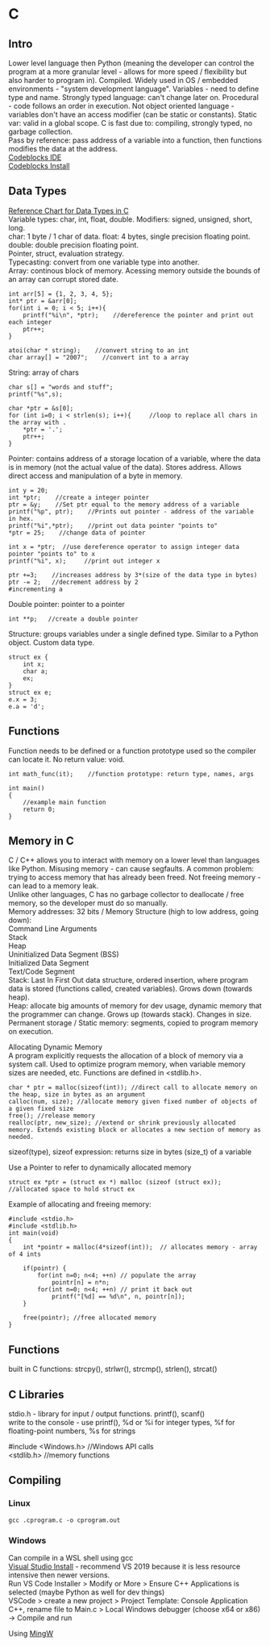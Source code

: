 # C    
## Intro   
Lower level language then Python (meaning the developer can control the program at a more granular level - allows for more speed / flexibility but also harder to program in). Compiled. Widely used in OS / embedded environments - "system development language". Variables - need to define type and name. Strongly typed language: can't change later on. Procedural - code follows an order in execution. Not object oriented language - variables don't have an access modifier (can be static or constants). Static var: valid in a global scope. 
C is fast due to: compiling, strongly typed, no garbage collection.      
Pass by reference: pass address of a variable into a function, then functions modifies the data at the address.    
[Codeblocks IDE](https://www.codeblocks.org/)    
[Codeblocks Install](https://www.digitalocean.com/community/tutorials/c-compiler-windows-gcc)   

## Data Types       
[Reference Chart for Data Types in C](https://www.geeksforgeeks.org/data-types-in-c/#)     
Variable types: char, int, float, double. Modifiers: signed, unsigned, short, long.   
char: 1 byte / 1 char of data. float: 4 bytes, single precision floating point. double: double precision floating point.          
Pointer, struct, evaluation strategy.   
Typecasting: convert from one variable type into another.    
Array: continous block of memory. Acessing memory outside the bounds of an array can corrupt stored date.         

    int arr[5] = {1, 2, 3, 4, 5};
    int* ptr = &arr[0];    
    for(int i = 0; i < 5; i++){
        printf("%i\n", *ptr);    //dereference the pointer and print out each integer  
        ptr++;
    }

    atoi(char * string);    //convert string to an int    
    char array[] = "2007";    //convert int to a array  
String: array of chars      

    char s[] = "words and stuff";
    printf("%s",s);

    char *ptr = &s[0];
    for (int i=0; i < strlen(s); i++){     //loop to replace all chars in the array with .
        *ptr = '.';
        ptr++;
    } 
Pointer: contains address of a storage location of a variable, where the data is in memory (not the actual value of the data). Stores address. Allows direct access and manipulation of a byte in memory.        

    int y = 20;
    int *ptr;    //create a integer pointer   
    ptr = &y;    //Set ptr equal to the memory address of a variable    
    printf("%p", ptr);    //Prints out pointer - address of the variable in hex.    
    printf("%i",*ptr);    //print out data pointer "points to" 
    *ptr = 25;    //change data of pointer 

    int x = *ptr;  //use dereference operator to assign integer data pointer "points to" to x 
    printf("%i", x);     //print out integer x

    ptr +=3;    //increases address by 3*(size of the data type in bytes)
    ptr -= 2;   //decrement address by 2    
    #incrementing a 

Double pointer: pointer to a pointer   

    int **p;   //create a double pointer  
Structure: groups variables under a single defined type. Similar to a Python object. Custom data type.      

    struct ex {
        int x;
        char a;
        ex;
    }
    struct ex e;
    e.x = 3;
    e.a = 'd'; 
## Functions    
Function needs to be defined or a function prototype used so the compiler can locate it. No return value: void.       

    int math_func(it);    //function prototype: return type, names, args   

    int main()
    {
        //example main function   
        return 0; 
    }
## Memory in C     
C / C++ allows you to interact with memory on a lower level than languages like Python. Misusing memory - can cause segfaults. A common problem: trying to access memory that has already been freed. Not freeing memory - can lead to a memory leak.       
Unlike other languages, C has no garbage collector to deallocate / free memory, so the developer must do so manually.         
Memory addresses: 32 bits / 
Memory Structure (high to low address, going down):     
    Command Line Arguments    
    Stack    
    Heap       
    Uninitialized Data Segment (BSS)       
    Initialized Data Segment      
    Text/Code Segment        
Stack: Last In First Out data structure, ordered insertion, where program data is stored (functions called, created variables). Grows down (towards heap).                          
Heap: allocate big amounts of memory for dev usage, dynamic memory that the programmer can change. Grows up (towards stack). Changes in size.           
Permanent storage / Static memory: segments, copied to program memory on execution.    

Allocating Dynamic Memory    
A program explicitly requests the allocation of a block of memory via a system call. Used to optimize program memory, when variable memory sizes are needed, etc. Functions are defined in <stdlib.h>.       

    char * ptr = malloc(sizeof(int)); //direct call to allocate memory on the heap, size in bytes as an argument     
    calloc(num, size); //allocate memory given fixed number of objects of a given fixed size    
    free(); //release memory   
    realloc(ptr, new_size); //extend or shrink previously allocated memory. Extends existing block or allocates a new section of memory as needed.       
sizeof(type), sizeof expression: returns size in bytes (size_t) of a variable

Use a Pointer to refer to dynamically allocated memory   

    struct ex *ptr = (struct ex *) malloc (sizeof (struct ex));   //allocated space to hold struct ex    
Example of allocating and freeing memory:   

    #include <stdio.h>   
    #include <stdlib.h> 
    int main(void) 
    {
        int *pointr = malloc(4*sizeof(int));  // allocates memory - array of 4 ints   
    
        if(pointr) {
            for(int n=0; n<4; ++n) // populate the array
                pointr[n] = n*n;
            for(int n=0; n<4; ++n) // print it back out
                printf("[%d] == %d\n", n, pointr[n]);
        }
    
        free(pointr); //free allocated memory   
    }
## Functions    
built in C functions: strcpy(), strlwr(), strcmp(), strlen(), strcat()       

## C Libraries    
stdio.h - library for input / output functions. printf(), scanf()     
write to the console - use printf(), %d or %i for integer types, %f for floating-point numbers, %s for strings   

#include <Windows.h>      //Windows API calls     
<stdlib.h>       //memory functions   

## Compiling   
### Linux   

    gcc .cprogram.c -o cprogram.out     
### Windows   
 
Can compile in a WSL shell using gcc    
[Visual Studio Install](https://visualstudio.microsoft.com/vs/older-downloads/) - recommend VS 2019 because it is less resource intensive then newer versions.     
Run VS Code Installer > Modify or More > Ensure C++ Applications is selected (maybe Python as well for dev things)      
VSCode > create a new project > Project Template: Console Application C++, rename file to Main.c > Local Windows debugger (choose x64 or x86) -> Compile and run    
         
Using [MingW](https://www.mingw-w64.org/)    
